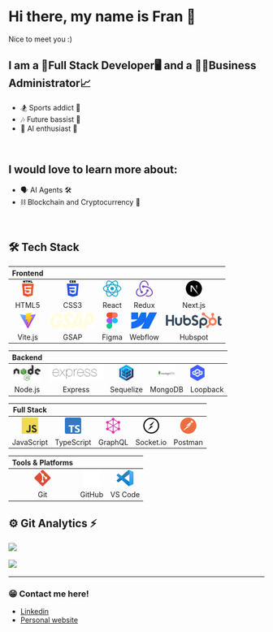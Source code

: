 # Hi there, my name is Fran 👋

Nice to meet you :)

## I am a 🎨Full Stack Developer🖥️ and a 👨‍🎓Business Administrator📈

-   🏂 Sports addict 🏉
-   🎶 Future bassist 🎸
-   🤖 AI enthusiast 🧠

<br/>

## I would love to learn more about:

-   🗣️ AI Agents 🛠️
-   ⛓️ Blockchain and Cryptocurrency 💸

<br/>

## 🛠 Tech Stack

|                 Frontend                 |                                         |                                          |                                            |                                            |
| :--------------------------------------: | :-------------------------------------: | :--------------------------------------: | :----------------------------------------: | :----------------------------------------: |
| <img src="assets/html5.png" height="32"> | <img src="assets/css.png" height="32">  | <img src="assets/react.svg" height="32"> |  <img src="assets/redux.png" height="32">  |  <img src="assets/next.svg" height="32">   |
|                  HTML5                   |                  CSS3                   |                  React                   |                   Redux                    |                  Next.js                   |
| <img src="assets/vite.svg" height="32">  | <img src="assets/gsap.svg" height="32"> | <img src="assets/figma.png" height="32"> | <img src="assets/webflow.svg" height="32"> | <img src="assets/hubspot.svg" height="32"> |
|                 Vite.js                  |                  GSAP                   |                  Figma                   |                  Webflow                   |                  Hubspot                   |

|                  Backend                  |                                            |                                              |                                    |                                    |
| :---------------------------------------: | :----------------------------------------: | :------------------------------------------: | :----------------------------------------: | ------------------------------------------- |
| <img src="assets/nodejs.png" height="32"> | <img src="assets/express.png" height="32"> | <img src="assets/sequelize.png" height="32"> | <img src="assets/mongodb.png" height="32"> | <img src="assets/loopback.png" height="32"> |
|                  Node.js                  |                  Express                   |                  Sequelize                   |                  MongoDB                   | Loopback                                    |

|                  Full Stack                   |                                               |                                            |                                             |                                            |
| :-------------------------------------------: | :-------------------------------------------: | :----------------------------------------: | :-----------------------------------------: | :----------------------------------------: |
| <img src="assets/javascript.png" height="32"> | <img src="assets/typescript.png" height="32"> | <img src="assets/graphql.png" height="32"> | <img src="assets/socketio.png" height="32"> | <img src="assets/postman.png" height="32"> |
|                  JavaScript                   |                  TypeScript                   |                  GraphQL                   |                  Socket.io                  |                  Postman                   |

|           Tools & Platforms            |                                            |                                           |
| :------------------------------------: | :----------------------------------------: | :---------------------------------------: |
| <img src="assets/git.png" height="32"> | <img src="assets/github.webp" height="32"> | <img src="assets/vscode.svg" height="32"> |
|                  Git                   |                   GitHub                   |                  VS Code                  |

## ⚙️ Git Analytics ⚡

<p><img src="https://github-readme-stats.vercel.app/api?username=frangoni&theme=dark&show_icons=true" /></p>
<p><img src="https://github-readme-stats.vercel.app/api/top-langs/?username=frangoni&theme=dark&layout=compact" width="320" /></p>

<hr/>

### 😁 Contact me here!

-   [Linkedin][linkedin]
-   [Personal website][portfolio]

[portfolio]: https://betodev.netlify.app/
[linkedin]: https://www.linkedin.com/in/francisco-go%C3%B1i-piuma-dev/

